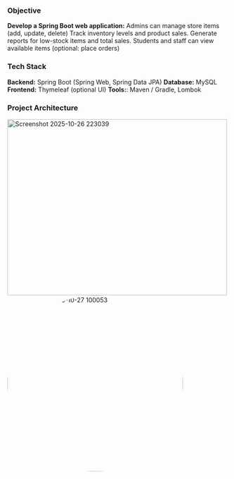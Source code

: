 ### Objective
**Develop a Spring Boot web application:**
Admins can manage store items (add, update, delete)
Track inventory levels and product sales.
Generate reports for low-stock items and total sales.
Students and staff can view available items (optional: place orders)
### Tech Stack
**Backend:** Spring Boot (Spring Web, Spring Data JPA)
**Database:** MySQL
**Frontend:** Thymeleaf (optional UI)
**Tools:**: Maven / Gradle, Lombok

### Project Architecture
<img width="500" height="400" alt="Screenshot 2025-10-26 223039" src="https://github.com/user-attachments/assets/8973628b-9bdf-4827-bdd1-03d0e8523339" />
<img 
  src="https://github.com/user-attachments/assets/4e28e02b-e38f-4910-abc5-f394fe9e5a06"
  alt="Screenshot 2025-10-27 100053"
  width="400" 
  height="400" 
  style="border-radius:50%; object-fit:cover;"
/>



